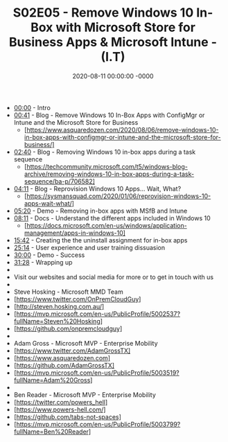 ﻿---
layout: post
title: "S02E05 - Remove Windows 10 In-Box with Microsoft Store for Business Apps & Microsoft Intune - (I.T)"
date: 2020-08-11 00:00:00 -0000
categories:
---

 * [00:00](https://www.youtube.com/watch?v=isiPit7mJ-g&t=0s) - Intro
 * [00:41](https://www.youtube.com/watch?v=isiPit7mJ-g&t=41s) - Blog - Remove Windows 10 In-Box Apps with ConfigMgr or Intune and the Microsoft Store for Business
   - [https://www.asquaredozen.com/2020/08/06/remove-windows-10-in-box-apps-with-configmgr-or-intune-and-the-microsoft-store-for-business/]
 * [02:40](https://www.youtube.com/watch?v=isiPit7mJ-g&t=160s) - Blog - Removing Windows 10 in-box apps during a task sequence
   - [https://techcommunity.microsoft.com/t5/windows-blog-archive/removing-windows-10-in-box-apps-during-a-task-sequence/ba-p/706582]
 * [04:11](https://www.youtube.com/watch?v=isiPit7mJ-g&t=251s) - Blog - Reprovision Windows 10 Apps… Wait, What?
   - [https://sysmansquad.com/2020/01/06/reprovision-windows-10-apps-wait-what/]
 * [05:20](https://www.youtube.com/watch?v=isiPit7mJ-g&t=320s) - Demo - Removing in-box apps with MSfB and Intune
 * [08:11](https://www.youtube.com/watch?v=isiPit7mJ-g&t=491s) - Docs - Understand the different apps included in Windows 10
   - [https://docs.microsoft.com/en-us/windows/application-management/apps-in-windows-10]
 * [15:42](https://www.youtube.com/watch?v=isiPit7mJ-g&t=942s) - Creating the the uninstall assignment for in-box apps
 * [25:14](https://www.youtube.com/watch?v=isiPit7mJ-g&t=1514s) - User experience and user training dissuasion
 * [30:00](https://www.youtube.com/watch?v=isiPit7mJ-g&t=1800s) - Demo - Success
 * [31:28](https://www.youtube.com/watch?v=isiPit7mJ-g&t=1888s) - Wrapping up
 * 
 * Visit our websites and social media for more or to get in touch with us
 * 
 * Steve Hosking - Microsoft MMD Team
 * [https://www.twitter.com/OnPremCloudGuy]
 * [http://steven.hosking.com.au/]
 * [https://mvp.microsoft.com/en-us/PublicProfile/5002537?fullName=Steven%20Hosking]
 * [https://github.com/onpremcloudguy]
 * 
 * Adam Gross - Microsoft MVP - Enterprise Mobility
 * [https://www.twitter.com/AdamGrossTX]
 * [https://www.asquaredozen.com]
 * [https://github.com/AdamGrossTX]
 * [https://mvp.microsoft.com/en-us/PublicProfile/5003519?fullName=Adam%20Gross]
 * 
 * Ben Reader - Microsoft MVP - Enterprise Mobility
 * [https://twitter.com/powers_hell]
 * [https://www.powers-hell.com/]
 * [https://github.com/tabs-not-spaces]
 * [https://mvp.microsoft.com/en-us/PublicProfile/5003799?fullName=Ben%20Reader]
